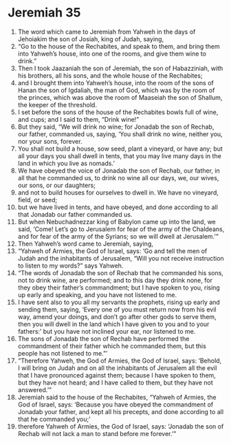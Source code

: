 ﻿
# Jeremiah 35
1. The word which came to Jeremiah from Yahweh in the days of Jehoiakim the son of Josiah, king of Judah, saying, 
2. “Go to the house of the Rechabites, and speak to them, and bring them into Yahweh’s house, into one of the rooms, and give them wine to drink.” 
3. Then I took Jaazaniah the son of Jeremiah, the son of Habazziniah, with his brothers, all his sons, and the whole house of the Rechabites; 
4. and I brought them into Yahweh’s house, into the room of the sons of Hanan the son of Igdaliah, the man of God, which was by the room of the princes, which was above the room of Maaseiah the son of Shallum, the keeper of the threshold. 
5. I set before the sons of the house of the Rechabites bowls full of wine, and cups; and I said to them, “Drink wine!” 
6. But they said, “We will drink no wine; for Jonadab the son of Rechab, our father, commanded us, saying, ‘You shall drink no wine, neither you, nor your sons, forever. 
7. You shall not build a house, sow seed, plant a vineyard, or have any; but all your days you shall dwell in tents, that you may live many days in the land in which you live as nomads.’ 
8. We have obeyed the voice of Jonadab the son of Rechab, our father, in all that he commanded us, to drink no wine all our days, we, our wives, our sons, or our daughters; 
9. and not to build houses for ourselves to dwell in. We have no vineyard, field, or seed; 
10. but we have lived in tents, and have obeyed, and done according to all that Jonadab our father commanded us. 
11. But when Nebuchadnezzar king of Babylon came up into the land, we said, ‘Come! Let’s go to Jerusalem for fear of the army of the Chaldeans, and for fear of the army of the Syrians; so we will dwell at Jerusalem.’” 
12. Then Yahweh’s word came to Jeremiah, saying, 
13. “Yahweh of Armies, the God of Israel, says: ‘Go and tell the men of Judah and the inhabitants of Jerusalem, “Will you not receive instruction to listen to my words?” says Yahweh. 
14. “The words of Jonadab the son of Rechab that he commanded his sons, not to drink wine, are performed; and to this day they drink none, for they obey their father’s commandment; but I have spoken to you, rising up early and speaking, and you have not listened to me. 
15. I have sent also to you all my servants the prophets, rising up early and sending them, saying, ‘Every one of you must return now from his evil way, amend your doings, and don’t go after other gods to serve them, then you will dwell in the land which I have given to you and to your fathers:’ but you have not inclined your ear, nor listened to me. 
16. The sons of Jonadab the son of Rechab have performed the commandment of their father which he commanded them, but this people has not listened to me.”’ 
17. “Therefore Yahweh, the God of Armies, the God of Israel, says: ‘Behold, I will bring on Judah and on all the inhabitants of Jerusalem all the evil that I have pronounced against them; because I have spoken to them, but they have not heard; and I have called to them, but they have not answered.’” 
18. Jeremiah said to the house of the Rechabites, “Yahweh of Armies, the God of Israel, says: ‘Because you have obeyed the commandment of Jonadab your father, and kept all his precepts, and done according to all that he commanded you;’ 
19. therefore Yahweh of Armies, the God of Israel, says: ‘Jonadab the son of Rechab will not lack a man to stand before me forever.’” 
